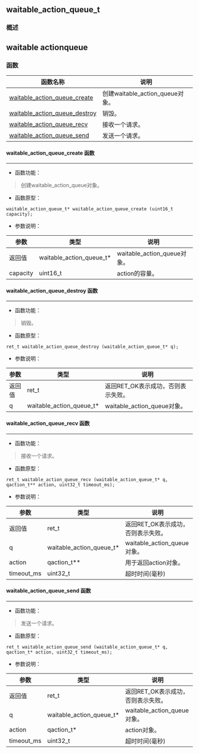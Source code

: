 ## waitable\_action\_queue\_t
### 概述
waitable actionqueue
----------------------------------
### 函数
<p id="waitable_action_queue_t_methods">

| 函数名称 | 说明 | 
| -------- | ------------ | 
| <a href="#waitable_action_queue_t_waitable_action_queue_create">waitable\_action\_queue\_create</a> | 创建waitable_action_queue对象。 |
| <a href="#waitable_action_queue_t_waitable_action_queue_destroy">waitable\_action\_queue\_destroy</a> | 销毁。 |
| <a href="#waitable_action_queue_t_waitable_action_queue_recv">waitable\_action\_queue\_recv</a> | 接收一个请求。 |
| <a href="#waitable_action_queue_t_waitable_action_queue_send">waitable\_action\_queue\_send</a> | 发送一个请求。 |
#### waitable\_action\_queue\_create 函数
-----------------------

* 函数功能：

> <p id="waitable_action_queue_t_waitable_action_queue_create">创建waitable_action_queue对象。

* 函数原型：

```
waitable_action_queue_t* waitable_action_queue_create (uint16_t capacity);
```

* 参数说明：

| 参数 | 类型 | 说明 |
| -------- | ----- | --------- |
| 返回值 | waitable\_action\_queue\_t* | waitable\_action\_queue对象。 |
| capacity | uint16\_t | action的容量。 |
#### waitable\_action\_queue\_destroy 函数
-----------------------

* 函数功能：

> <p id="waitable_action_queue_t_waitable_action_queue_destroy">销毁。

* 函数原型：

```
ret_t waitable_action_queue_destroy (waitable_action_queue_t* q);
```

* 参数说明：

| 参数 | 类型 | 说明 |
| -------- | ----- | --------- |
| 返回值 | ret\_t | 返回RET\_OK表示成功，否则表示失败。 |
| q | waitable\_action\_queue\_t* | waitable\_action\_queue对象。 |
#### waitable\_action\_queue\_recv 函数
-----------------------

* 函数功能：

> <p id="waitable_action_queue_t_waitable_action_queue_recv">接收一个请求。

* 函数原型：

```
ret_t waitable_action_queue_recv (waitable_action_queue_t* q, qaction_t** action, uint32_t timeout_ms);
```

* 参数说明：

| 参数 | 类型 | 说明 |
| -------- | ----- | --------- |
| 返回值 | ret\_t | 返回RET\_OK表示成功，否则表示失败。 |
| q | waitable\_action\_queue\_t* | waitable\_action\_queue对象。 |
| action | qaction\_t** | 用于返回action对象。 |
| timeout\_ms | uint32\_t | 超时时间(毫秒) |
#### waitable\_action\_queue\_send 函数
-----------------------

* 函数功能：

> <p id="waitable_action_queue_t_waitable_action_queue_send">发送一个请求。

* 函数原型：

```
ret_t waitable_action_queue_send (waitable_action_queue_t* q, qaction_t* action, uint32_t timeout_ms);
```

* 参数说明：

| 参数 | 类型 | 说明 |
| -------- | ----- | --------- |
| 返回值 | ret\_t | 返回RET\_OK表示成功，否则表示失败。 |
| q | waitable\_action\_queue\_t* | waitable\_action\_queue对象。 |
| action | qaction\_t* | action对象。 |
| timeout\_ms | uint32\_t | 超时时间(毫秒) |
